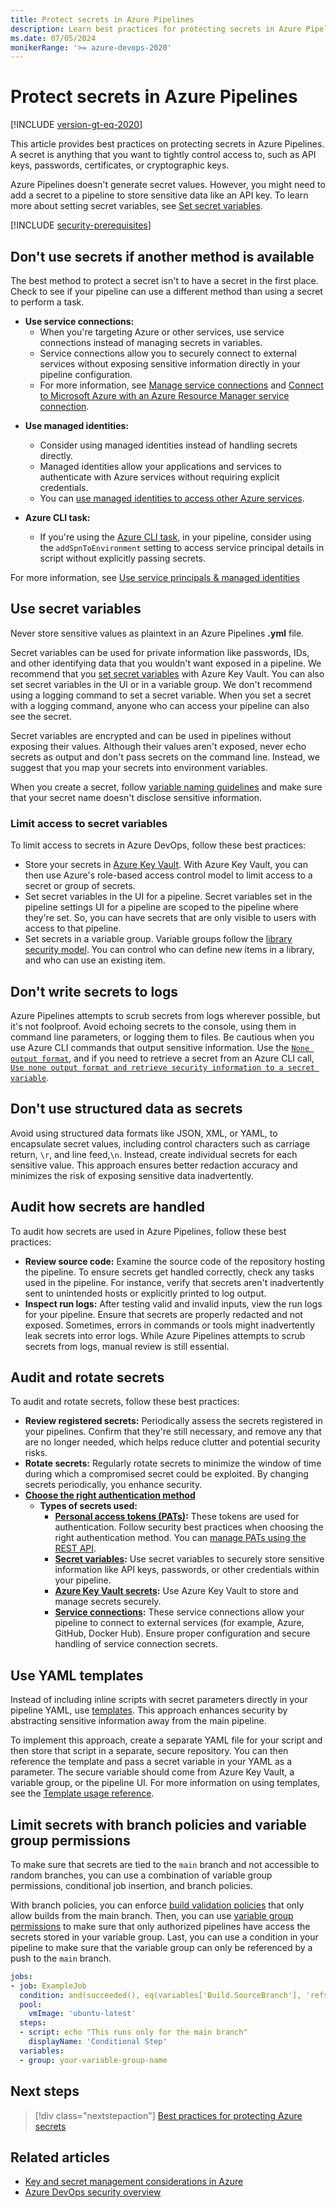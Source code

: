 ```yaml
---
title: Protect secrets in Azure Pipelines
description: Learn best practices for protecting secrets in Azure Pipelines.
ms.date: 07/05/2024
monikerRange: '>= azure-devops-2020'
---
```


# Protect secrets in Azure Pipelines

[!INCLUDE [version-gt-eq-2020](../../includes/version-gt-eq-2020.md)]

This article provides best practices on protecting secrets in Azure Pipelines. A secret is anything that you want to tightly control access to, such as API keys, passwords, certificates, or cryptographic keys.

Azure Pipelines doesn't generate secret values. However, you might need to add a secret to a pipeline to store sensitive data like an API key. To learn more about setting secret variables, see [Set secret variables](../process/set-secret-variables.md).

[!INCLUDE [security-prerequisites](includes/security-prerequisites.md)]

## Don't use secrets if another method is available

The best method to protect a secret isn't to have a secret in the first place. Check to see if your pipeline can use a different method than using a secret to perform a task. 

* **Use service connections:** 
  - When you're targeting Azure or other services, use service connections instead of managing secrets in variables.
  - Service connections allow you to securely connect to external services without exposing sensitive information directly in your pipeline configuration.
  - For more information, see [Manage service connections](../library/service-endpoints.md) and [Connect to Microsoft Azure with an Azure Resource Manager service connection](../library/connect-to-azure.md).

- **Use managed identities:**
  - Consider using managed identities instead of handling secrets directly.
  - Managed identities allow your applications and services to authenticate with Azure services without requiring explicit credentials.
  - You can [use managed identities to access other Azure services](/entra/identity/managed-identities-azure-resources/managed-identities-status). 

- **Azure CLI task:**
  - If you're using the [Azure CLI task](/azure/devops/pipelines/tasks/reference/azure-cli-v2), in your pipeline, consider using the `addSpnToEnvironment` setting to access service principal details in script without explicitly passing secrets.

For more information, see [Use service principals & managed identities](../../integrate/get-started/authentication/service-principal-managed-identity.md)

## Use secret variables

Never store sensitive values as plaintext in an Azure Pipelines **.yml** file. 

Secret variables can be used for private information like passwords, IDs, and other identifying data that you wouldn't want exposed in a pipeline. We recommend that you [set secret variables](../process/set-secret-variables.md) with Azure Key Vault. You can also set secret variables in the UI or in a variable group. We don't recommend using a logging command to set a secret variable. When you set a secret with a logging command, anyone who can access your pipeline can also see the secret. 

Secret variables are encrypted and can be used in pipelines without exposing their values. Although their values aren't exposed, never echo secrets as output and don't pass secrets on the command line. Instead, we suggest that you map your secrets into environment variables.

When you create a secret, follow [variable naming guidelines](../process/variables.md#variable-naming-restrictions) and make sure that your secret name doesn't disclose sensitive information. 

### Limit access to secret variables

To limit access to secrets in Azure DevOps, follow these best practices:
 
 - Store your secrets in [Azure Key Vault](/azure/key-vault/). With Azure Key Vault, you can then use Azure's role-based access control model to limit access to a secret or group of secrets. 
 - Set secret variables in the UI for a pipeline. Secret variables set in the pipeline settings UI for a pipeline are scoped to the pipeline where they're set. So, you can have secrets that are only visible to users with access to that pipeline. 
 - Set secrets in a variable group. Variable groups follow the [library security model](../library/index.md#library-security). You can control who can define new items in a library, and who can use an existing item.

## Don't write secrets to logs

Azure Pipelines attempts to scrub secrets from logs wherever possible, but it's not foolproof. Avoid echoing secrets to the console, using them in command line parameters, or logging them to files. Be cautious when you use Azure CLI commands that output sensitive information. Use the [`None output format`](https://aka.ms/clisecrets), and if you need to retrieve a secret from an Azure CLI call, [`Use none output format and retrieve security information to a secret variable`](/cli/azure/format-output-azure-cli#use-none-and-retrieve-security-information-at-a-later-time).

## Don't use structured data as secrets

Avoid using structured data formats like JSON, XML, or YAML, to encapsulate secret values, including control characters such as carriage return, `\r`, and line feed,`\n`. Instead, create individual secrets for each sensitive value. This approach ensures better redaction accuracy and minimizes the risk of exposing sensitive data inadvertently.

## Audit how secrets are handled

To audit how secrets are used in Azure Pipelines, follow these best practices:

- **Review source code:** Examine the source code of the repository hosting the pipeline. To ensure secrets get handled correctly, check any tasks used in the pipeline. For instance, verify that secrets aren't inadvertently sent to unintended hosts or explicitly printed to log output.
- **Inspect run logs:** After testing valid and invalid inputs, view the run logs for your pipeline. Ensure that secrets are properly redacted and not exposed. Sometimes, errors in commands or tools might inadvertently leak secrets into error logs. While Azure Pipelines attempts to scrub secrets from logs, manual review is still essential.

## Audit and rotate secrets

To audit and rotate secrets, follow these best practices:

- **Review registered secrets:** Periodically assess the secrets registered in your pipelines. Confirm that they're still necessary, and remove any that are no longer needed, which helps reduce clutter and potential security risks.
- **Rotate secrets:** Regularly rotate secrets to minimize the window of time during which a compromised secret could be exploited. By changing secrets periodically, you enhance security.
- [**Choose the right authentication method**](../../organizations/security/security-overview.md#choose-the-right-authentication-method)
  - **Types of secrets used:**
    - **[Personal access tokens (PATs)](../../organizations/accounts/use-personal-access-tokens-to-authenticate.md):** These tokens are used for authentication. Follow security best practices when choosing the right authentication method. You can [manage PATs using the REST API](../../organizations/accounts/manage-personal-access-tokens-via-api.md).
    - **[Secret variables](../process/set-secret-variables.md):** Use secret variables to securely store sensitive information like API keys, passwords, or other credentials within your pipeline.
    - **[Azure Key Vault secrets](/azure/key-vault/general/overview):** Use Azure Key Vault to store and manage secrets securely.
    - **[Service connections](../library/service-endpoints.md):** These service connections allow your pipeline to connect to external services (for example, Azure, GitHub, Docker Hub). Ensure proper configuration and secure handling of service connection secrets.

## Use YAML templates 

Instead of including inline scripts with secret parameters directly in your pipeline YAML, use [templates](templates.md). This approach enhances security by abstracting sensitive information away from the main pipeline.

To implement this approach, create a separate YAML file for your script and then store that script in a separate, secure repository. You can then reference the template and pass a secret variable in your YAML as a parameter. The secure variable should come from Azure Key Vault, a variable group, or the pipeline UI. For more information on using templates, see the [Template usage reference](../process/templates.md).

## Limit secrets with branch policies and variable group permissions

To make sure that secrets are tied to the `main` branch and not accessible to random branches, you can use a combination of variable group permissions, conditional job insertion, and branch policies.

With branch policies, you can enforce [build validation policies](../../repos/git/branch-policies.md#build-validation) that only allow builds from the main branch. Then, you can use [variable group permissions](../library/variable-groups.md) to make sure that only authorized pipelines have access the secrets stored in your variable group. Last, you can use a condition in your pipeline to make sure that the variable group can only be referenced by a push to the `main` branch. 

```yaml
jobs:
- job: ExampleJob
  condition: and(succeeded(), eq(variables['Build.SourceBranch'], 'refs/heads/main'))
  pool:
    vmImage: 'ubuntu-latest'
  steps:
  - script: echo "This runs only for the main branch"
    displayName: 'Conditional Step'
  variables:
  - group: your-variable-group-name
```

## Next steps

> [!div class="nextstepaction"]
> [Best practices for protecting Azure secrets](/azure/security/fundamentals/secrets-best-practices)

## Related articles

- [Key and secret management considerations in Azure](/azure/well-architected/security/design-storage-keys)
- [Azure DevOps security overview](../../organizations/security/security-overview.md)
